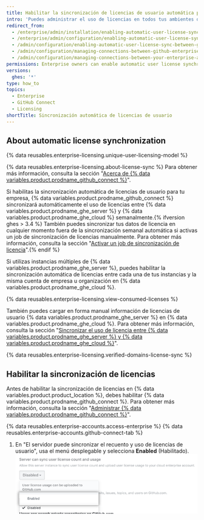 ```yaml
---
title: Habilitar la sincronización de licencias de usuario automática para tu empresa
intro: 'Puedes administrar el uso de licencias en todos tus ambientes de {% data variables.product.prodname_enterprise %} sincronizando automáticamente las licencias de usuario de {% data variables.product.product_location %} a {% data variables.product.prodname_ghe_cloud %}.'
redirect_from:
  - /enterprise/admin/installation/enabling-automatic-user-license-sync-between-github-enterprise-server-and-github-enterprise-cloud
  - /enterprise/admin/configuration/enabling-automatic-user-license-sync-between-github-enterprise-server-and-github-enterprise-cloud
  - /admin/configuration/enabling-automatic-user-license-sync-between-github-enterprise-server-and-github-enterprise-cloud
  - /admin/configuration/managing-connections-between-github-enterprise-server-and-github-enterprise-cloud/enabling-automatic-user-license-sync-between-github-enterprise-server-and-github-enterprise-cloud
  - /admin/configuration/managing-connections-between-your-enterprise-accounts/enabling-automatic-user-license-sync-between-github-enterprise-server-and-github-enterprise-cloud
permissions: Enterprise owners can enable automatic user license synchronization.
versions:
  ghes: '*'
type: how_to
topics:
  - Enterprise
  - GitHub Connect
  - Licensing
shortTitle: Sincronización automática de licencias de usuario
---
```


## About automatic license synchronization

{% data reusables.enterprise-licensing.unique-user-licensing-model %}

{% data reusables.enterprise-licensing.about-license-sync %} Para obtener más información, consulta la sección "[Acerca de {% data variables.product.prodname_github_connect %}](/admin/configuration/configuring-github-connect/about-github-connect#data-transmission-for-github-connect)".

Si habilitas la sincronización automática de licencias de usuario para tu empresa, {% data variables.product.prodname_github_connect %} sincronizará automáticamente el uso de licencias entre {% data variables.product.prodname_ghe_server %} y {% data variables.product.prodname_ghe_cloud %} semanalmente.{% ifversion ghes > 3.4 %} También puedes sincronizar tus datos de licencia en cualquier momento fuera de la sincronización semanal automática si activas un job de sincronización de licencias manualmente. Para obtener más información, consulta la sección "[Activar un job de sincronización de licencia](/billing/managing-your-license-for-github-enterprise/syncing-license-usage-between-github-enterprise-server-and-github-enterprise-cloud#triggering-a-license-sync-job)".{% endif %}

Si utilizas instancias múltiples de {% data variables.product.prodname_ghe_server %}, puedes habilitar la sincronización automática de licencias entre cada una de tus instancias y la misma cuenta de empresa u organización en {% data variables.product.prodname_ghe_cloud %}.

{% data reusables.enterprise-licensing.view-consumed-licenses %}

También puedes cargar en forma manual información de licencias de usuario {% data variables.product.prodname_ghe_server %} en {% data variables.product.prodname_ghe_cloud %}. Para obtener más información, consulta la sección "[Sincronizar el uso de licencia entre {% data variables.product.prodname_ghe_server %} y {% data variables.product.prodname_ghe_cloud %}](/billing/managing-your-license-for-github-enterprise/syncing-license-usage-between-github-enterprise-server-and-github-enterprise-cloud)".

{% data reusables.enterprise-licensing.verified-domains-license-sync %}

## Habilitar la sincronización de licencias

Antes de habilitar la sincronización de licencias en {% data variables.product.product_location %}, debes habilitar {% data variables.product.prodname_github_connect %}. Para obtener más información, consulta la sección "[Administrar {% data variables.product.prodname_github_connect %}](/admin/configuration/configuring-github-connect/managing-github-connect)".

{% data reusables.enterprise-accounts.access-enterprise %}
{% data reusables.enterprise-accounts.github-connect-tab %}
1. En "El servidor puede sincronizar el recuento y uso de licencias de usuario", usa el menú desplegable y selecciona **Enabled** (Habilitado). ![Menú desplegable para habilitar la sincronización automática de licencias de usuario](/assets/images/enterprise/site-admin-settings/enable-user-license-drop-down.png)
